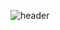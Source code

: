 ![header](https://capsule-render.vercel.app/api?type=Transparent&color=auto&height=300&section=header&text=Dongheon's%20Github&fontSize=90)
